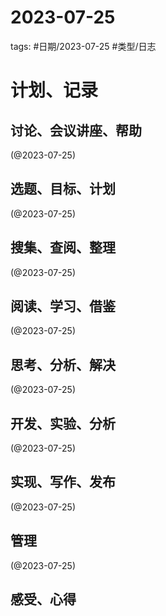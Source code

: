 

# 2023-07-25


tags: #日期/2023-07-25 #类型/日志 


# 计划、记录

## 讨论、会议讲座、帮助

(@2023-07-25)



## 选题、目标、计划

(@2023-07-25)



## 搜集、查阅、整理

(@2023-07-25)



## 阅读、学习、借鉴

(@2023-07-25)



## 思考、分析、解决

(@2023-07-25)



## 开发、实验、分析

(@2023-07-25)



## 实现、写作、发布

(@2023-07-25)





## 管理

(@2023-07-25)



## 感受、心得




